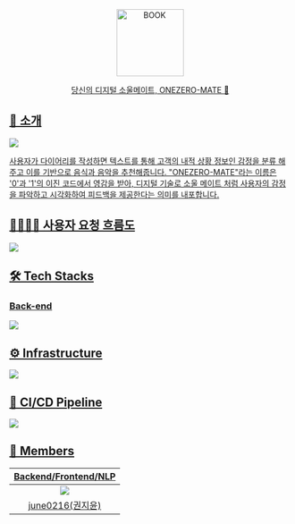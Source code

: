 <div align="center">
<a href="https://onezeromate.com">
 <img src="https://onezeromate.com/final/BOOK.png" alt="BOOK" width="120"/>
</div>

<div align="center">



당신의 디지털 소울메이트, ONEZERO-MATE 🔏


</div>


</div>

##  🔏 소개
<img src="https://user-images.githubusercontent.com/76603301/249752001-5a526def-88d3-4d9a-9c06-febfbfe10f4a.png"/>

사용자가 다이어리를 작성하면 텍스트를 통해  고객의 내적 상황 정보인 감정을 분류 해주고 이를 기반으로 음식과 음악을 추천해줍니다.
"ONEZERO-MATE"라는 이름은 '0'과 '1'의 이진 코드에서 영감을 받아, 디지털 기술로 소울 메이트 처럼 사용자의 감정을 파악하고 시각화하여 피드백을 제공한다는 의미를 내포합니다.


## 👨‍👨‍👧‍👦 사용자 요청 흐름도 

![](https://user-images.githubusercontent.com/76603301/249749806-17d77873-def9-4ea9-ab70-b5499ac0c431.png)

## 🛠 Tech Stacks

### Back-end

![](https://user-images.githubusercontent.com/76603301/249750746-630e0a0e-6c26-44af-a691-0af886717555.png)

## ⚙️ Infrastructure

![](https://user-images.githubusercontent.com/76603301/249750816-ab453b6d-90b2-4d27-b581-af3de8e2d072.png)

## 🔀 CI/CD Pipeline

![](https://user-images.githubusercontent.com/76603301/249750897-8c1e4ace-9d2c-486a-bbf6-a0730bf37644.png)



## 👥 Members
 |                      Backend/Frontend/NLP                |    
| :------------------------------------------------------:  | 
| ![](https://github.com/june0216.png?size=120)             | 
|  [june0216(권지윤)](https://github.com/june0216)            |  
